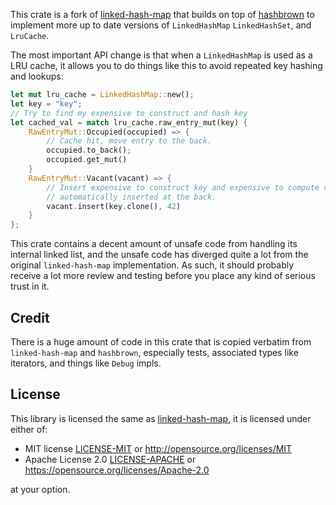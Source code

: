 This crate is a fork of 
[linked-hash-map](https://github.com/contain-rs/linked-hash-map) that builds on
top of [hashbrown](https://github.com/rust-lang/hashbrown) to implement more up
to date versions of `LinkedHashMap` `LinkedHashSet`, and `LruCache`.

The most important API change is that when a `LinkedHashMap` is used as a LRU
cache, it allows you to do things like this to avoid repeated key hashing and
lookups:

``` rust
let mut lru_cache = LinkedHashMap::new();
let key = "key";
// Try to find my expensive to construct and hash key
let cached_val = match lru_cache.raw_entry_mut(key) {
    RawEntryMut::Occupied(occupied) => {
        // Cache hit, move entry to the back.
        occupied.to_back();
        occupied.get_mut()
    }
    RawEntryMut::Vacant(vacant) => {
        // Insert expensive to construct key and expensive to compute value,
        // automatically inserted at the back.
        vacant.insert(key.clone(), 42)
    }
};
```

This crate contains a decent amount of unsafe code from handling its internal
linked list, and the unsafe code has diverged quite a lot from the original
`linked-hash-map` implementation.  As such, it should probably receive a lot
more review and testing before you place any kind of serious trust in it.

## Credit

There is a huge amount of code in this crate that is copied verbatim from
`linked-hash-map` and `hashbrown`, especially tests, associated types like
iterators, and things like `Debug` impls.

## License

This library is licensed the same as
[linked-hash-map](https://github.com/contain-rs/linked-hash-map), it is licensed
under either of:

* MIT license [LICENSE-MIT](LICENSE-MIT) or http://opensource.org/licenses/MIT
* Apache License 2.0 [LICENSE-APACHE](LICENSE-APACHE) or https://opensource.org/licenses/Apache-2.0

at your option.
